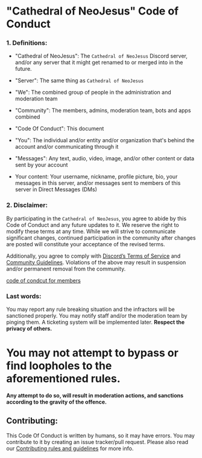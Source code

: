# "Cathedral of NeoJesus" Code of Conduct

### 1. Definitions:

- "Cathedral of NeoJesus": The `Cathedral of NeoJesus` Discord server, and/or any server that it might get renamed to or
  merged into in the future.

- "Server": The same thing as `Cathedral of NeoJesus`

- "We": The combined group of people in the administration and moderation team

- "Community": The members, admins, moderation team, bots and apps combined

- "Code Of Conduct": This document

- "You": The individual and/or entity and/or organization that's behind the account and/or communicating
  through it

- "Messages": Any text, audio, video, image, and/or other content or data sent by your account

- Your content: Your username, nickname, profile picture, bio, your messages in this server, and/or messages sent to
  members of this server in Direct Messages (DMs)

### 2. Disclaimer:
By participating in the `Cathedral of NeoJesus`, you agree to abide by this Code of Conduct and any future updates to
it. We reserve the right to modify these terms at any time. While we will strive to communicate significant changes,
continued participation in the community after changes are posted will constitute your acceptance of the revised terms.

Additionally, you agree to comply with [Discord’s Terms of Service](https://discord.com/terms) and [Community
Guidelines](https://discord.com/guidelines). Violations of the above may result in suspension and/or permanent removal
from the community.

[code of condcut for members](members.md)

### Last words:
You may report any rule breaking situation and the infractors will be sanctioned properly. You may notify staff and/or
the moderation team by pinging them. A ticketing system will be implemented later.
**Respect the privacy of others.**

# You may not attempt to bypass or find loopholes to the aforementioned rules.
  **Any attempt to do so, will result in moderation actions, and sanctions according to the gravity of the offence.**

## Contributing:

This Code Of Conduct is written by humans, so it may have errors. You may contribute to it by creating an issue
tracker/pull request. Please also read our [Contributing rules and guidelines](contributing.md) for more info.

<!-- this is never gonna render in the readme, so here i go: -->
<!-- made and written with love on neovim. Original document by @ingenarel, revision by hazelshantz -->
<!-- pretty please don't remove this -->
